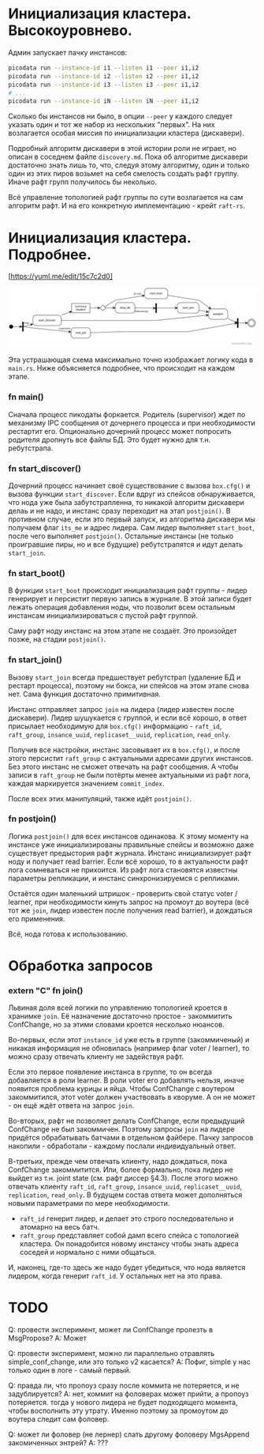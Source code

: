 # Инициализация кластера. Высокоуровнево.

Админ запускает пачку инстансов:

```sh
picodata run --instance-id i1 --listen i1 --peer i1,i2
picodata run --instance-id i2 --listen i2 --peer i1,i2
picodata run --instance-id i3 --listen i3 --peer i1,i2
# ...
picodata run --instance-id iN --listen iN --peer i1,i2
```

Сколько бы инстансов ни было, в опции `--peer` у каждого следует указать один и тот же набор из нескольких "первых". На них возлагается особая миссия по инициализации кластера (дискавери).

Подробный алгоритм дискавери в этой истории роли не играет, но описан в соседнем файле `discovery.md`. Пока об алгоритме дискавери достаточно знать лишь то, что, следуя этому алгоритму, один и только один из этих пиров возьмет на себя смелость создать рафт группу. Иначе рафт групп получилось бы неколько.

Всё управление топологией рафт группы по сути возлагается на сам алгоритм рафт. И на его конкретную имплементацию - крейт `raft-rs`.

# Инициализация кластера. Подробнее.

[https://yuml.me/edit/15c7c2d0]

![main.rs](main_run.svg "main.rs control flow")

Эта устрашающая схема максимально точно изображает логику кода в `main.rs`. Ниже объясняется подробнее, что происходит на каждом этапе.

### fn main()

Сначала процесс пикодаты форкается. Родитель (supervisor) ждет по механизму IPC сообщения от дочернего процесса и при необходимости рестартит его. Опционально дочерний процесс может попросить родителя дропнуть все файлы БД. Это будет нужно для т.н. ребутстрапа.

### fn start_discover()

Дочерний процесс начинает своё существование с вызова `box.cfg()` и вызова функции `start_discover`.
Если вдруг из спейсов обнаруживается, что нода уже была забутстрапленна, то никакой алгоритм дискавери делаь и не надо, и инстанс сразу переходит на этап `postjoin()`. В противном случае, если это первый запуск, из алгоритма дискавери мы получаем флаг `its_me` и адрес лидера. Сам лидер выполняет `start_boot`, после чего выполняет `postjoin()`. Остальные инстансы (не только проигравшие пиры, но и все будущие) ребутстрапятся и идут делать `start_join`.


### fn start_boot()

В функции `start_boot` происходит инициализация рафт группы - лидер генерирует и персистит первую запись в журнале. В этой записи будет лежать операция добавления ноды, что позволит всем остальным инстансам инициализироваться с пустой рафт группой.

Саму рафт ноду инстанс на этом этапе не создаёт. Это произойдет позже, на стадии `postjoin()`.

### fn start_join()

Вызову `start_join` всегда предшествует ребутстрап (удаление БД и рестарт процесса), поэтому ни бокса, ни спейсов на этом этапе снова нет. Сама функция достаточно примитивная.

Инстанс отправляет запрос `join` на лидера (лидер известен после дискавери). Лидер шушукается с группой, и если всё хорошо, в ответ присылает необходимую для `box.cfg()` информацию - `raft_id`, `raft_group`, `insance_uuid`, `replicaset__uuid`, `replication`, `read_only`.

Получив все настройки, инстанс засовывает их в `box.cfg()`, и после этого персистит `raft_group` с актуальными адресами других инстансов. Без этого инстанс не сможет отвечать на рафт сообщения. А чтобы записи в `raft_group` не были потёрты менее актуальными из рафт лога, каждая маркируется значением `commit_index`.

После всех этих манипуляций, также идёт `postjoin()`.

### fn postjoin()

Логика `postjoin()` для всех инстансов одинакова. К этому моменту на инстансе уже инициализированы правильные спейсы и возможно даже существует предыстория рафт журнала. Инстанс инициализирует рафт ноду и получает read barrier. Если всё хорошо, то в актуальности рафт лога сомневаться не прихоится. Из рафт лога становятся известны параметры репликации, и инстанс синхронизируемся с репликами.

Остаётся один маленький штришок - проверить свой статус voter / learner, при необходимости кинуть запрос на промоут до воутера (всё тот же `join`, лидер известен после получения read barrier), и дождаться его применения.

Всё, нода готова к использованию.

# Обработка запросов

### extern "C" fn join()

Львиная доля всей логики по управлению топологией кроется в хранимке `join`. Её назначение достаточно простое - закоммитить ConfChange, но за этими словами кроется несколько нюансов.

Во-первых, если этот `instance_id` уже есть в группе (закоммиченый) и никакая информация не обновилась (например флаг voter / learner), то можно сразу отвечать клиенту не задействуя рафт.

Если это первое появление инстанса в группе, то он всегда добавляется в роли learner. В роли voter его добавлять нельзя, иначе появится проблема курицы и яйца. Чтобы ConfChange с воутером закоммитился, этот voter должен участвовать в кворуме. А он не может - он ещё ждёт ответа на запрос `join`.

Во-вторых, рафт не позволяет делать ConfChange, если предыдущий ConfChange не был закоммичен. Поэтому запросы `join` на лидере придётся обрабатывать батчами в отдельном файбере. Пачку запросов накопили - обработали - каждому послали индивидуальный ответ.

В-третьих, прежде чем отвечать клиенту, надо дождаться, пока ConfChange закоммитится. Или, более формально, пока лидер не выйдет из т.н. joint state (см. рафт диссер §4.3). После этого можно отвечать клиенту `raft_id`, `raft_group`, `insance_uuid`, `replicaset__uuid`, `replication`, `read_only`. В будущем состав ответа может дополняться новыми параметрами по мере необходимости.

- `raft_id` генерит лидер, и делает это строго последовательно и атомарно на весь батч.
- `raft_group` представляет собой дамп всего спейса с топологией кластера. Он понадобится новому инстансу чтобы знать адреса соседей и нормально с ними общаться.

И, наконец, где-то здесь же надо будет убедиться, что нода является лидером, когда генерит `raft_id`. У остальных нет на это права.

# TODO

Q: провести эксперимент, может ли ConfChange пролезть в MsgPropose?
A: Может

Q: провести эксперимент, можно ли параллельно отравлять simple_conf_change, или это только v2 касается?
A: Пофиг, simple у нас только один в логе - самый первый.

Q: правда ли, что пропоуз сразу после коммита не потеряется, и не задублируется?
A: нет, коммит на фоловерах может прийти, а пропоуз потеряется. тогда у нового лидера не будет подходящего момента, чтобы восполнить эту утрату.  Именно поэтому за промоутом до воутера следит сам фоловер.

Q: может ли фоловер (не лернер) слать другому фоловеру MgsAppend закомиченных энтрей?
A: ???
